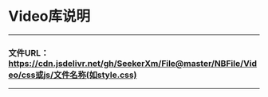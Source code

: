 # Video库说明
--------------------------------------------------
### 文件URL：https://cdn.jsdelivr.net/gh/SeekerXm/File@master/NBFile/Video/css或js/文件名称(如style.css)
--------------------------------------------------